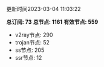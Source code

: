 更新时间2023-03-04 11:03:22

**总订阅: 73**
**总节点: 1161**
**有效节点: 559**
- v2ray节点: 290
- trojan节点: 52
- ss节点: 205
- ssr节点: 12
